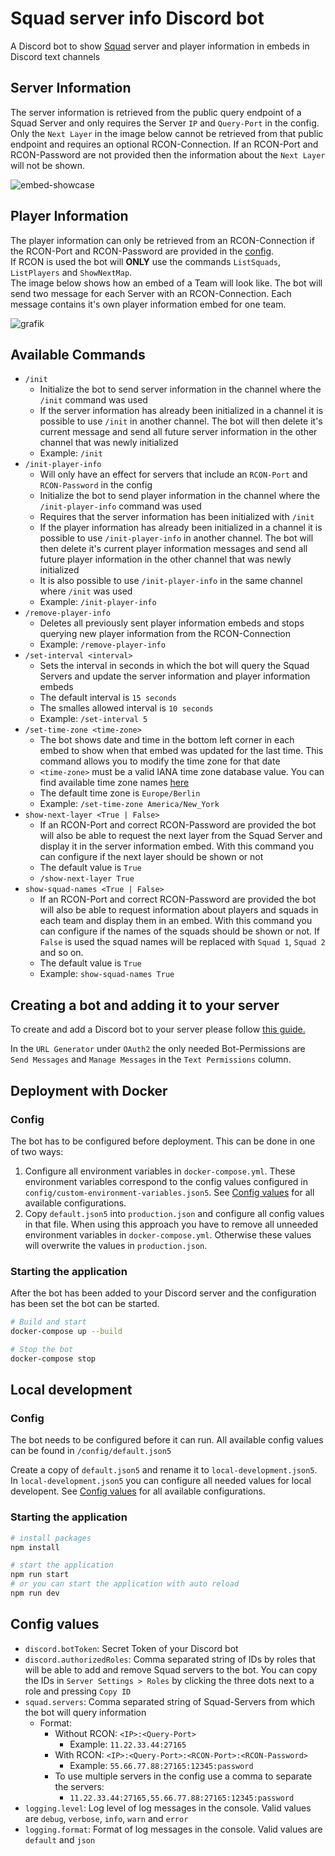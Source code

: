 # Squad server info Discord bot

A Discord bot to show [Squad](https://joinsquad.com/) server and player information in embeds in Discord text channels

## Server Information

The server information is retrieved from the public query endpoint of a Squad Server and only requires the Server `IP` and `Query-Port` in the config. Only the `Next Layer` in the image below cannot be retrieved from that public endpoint and requires an optional RCON-Connection. If an RCON-Port and RCON-Password are not provided then the information about the `Next Layer` will not be shown.

![embed-showcase](https://user-images.githubusercontent.com/24782633/210274236-7f269927-467d-463c-a1cc-3305ace65045.png)

## Player Information

The player information can only be retrieved from an RCON-Connection if the RCON-Port and RCON-Password are provided in the [config](#config-values).\
If RCON is used the bot will **ONLY** use the commands `ListSquads`, `ListPlayers` and `ShowNextMap`. \
The image below shows how an embed of a Team will look like. The bot will send two message for each Server with an RCON-Connection. Each message contains it's own player information embed for one team.

![grafik](https://user-images.githubusercontent.com/24782633/218317356-894acdc2-51c3-4141-932d-1e1cebf42e94.png)

## Available Commands

- `/init`
  - Initialize the bot to send server information in the channel where the `/init` command was used
  - If the server information has already been initialized in a channel it is possible to use `/init` in another channel. The bot will then delete it's current message and send all future server information in the other channel that was newly initialized
  - Example: `/init`
- `/init-player-info`
  - Will only have an effect for servers that include an `RCON-Port` and `RCON-Password` in the config
  - Initialize the bot to send player information in the channel where the `/init-player-info` command was used
  - Requires that the server information has been initialized with `/init`
  - If the player information has already been initialized in a channel it is possible to use `/init-player-info` in another channel. The bot will then delete it's current player information messages and send all future player information in the other channel that was newly initialized
  - It is also possible to use `/init-player-info` in the same channel where `/init` was used
  - Example: `/init-player-info`
- `/remove-player-info`
  - Deletes all previously sent player information embeds and stops querying new player information from the RCON-Connection
  - Example: `/remove-player-info`
- `/set-interval <interval>`
  - Sets the interval in seconds in which the bot will query the Squad Servers and update the server information and player information embeds
  - The default interval is `15 seconds`
  - The smalles allowed interval is `10 seconds`
  - Example: `/set-interval 5`
- `/set-time-zone <time-zone>`
  - The bot shows date and time in the bottom left corner in each embed to show when that embed was updated for the last time. This command allows you to modify the time zone for that date
  - `<time-zone>` must be a valid IANA time zone database value. You can find available time zone names [here](https://en.wikipedia.org/wiki/List_of_tz_database_time_zones)
  - The default time zone is `Europe/Berlin`
  - Example: `/set-time-zone America/New_York`
- `show-next-layer <True | False>`
  - If an RCON-Port and correct RCON-Password are provided the bot will also be able to request the next layer from the Squad Server and display it in the server information embed. With this command you can configure if the next layer should be shown or not
  - The default value is `True`
  - `/show-next-layer True`
- `show-squad-names <True | False>`
  - If an RCON-Port and correct RCON-Password are provided the bot will also be able to request information about players and squads in each team and display them in an embed. With this command you can configure if the names of the squads should be shown or not. If `False` is used the squad names will be replaced with `Squad 1`, `Squad 2` and so on.
  -  The default value is `True`
  - Example: `show-squad-names True`

## Creating a bot and adding it to your server

To create and add a Discord bot to your server please follow [this guide.](https://discordjs.guide/preparations/adding-your-bot-to-servers.html#bot-invite-links)

In the `URL Generator` under `OAuth2` the only needed Bot-Permissions are `Send Messages` and `Manage Messages` in the `Text Permissions` column.

## Deployment with Docker
### Config

The bot has to be configured before deployment.
This can be done in one of two ways:

1. Configure all environment variables in `docker-compose.yml`. These environment variables correspond to the config values configured in `config/custom-environment-variables.json5`. See [Config values](#config-values) for all available configurations.
2. Copy `default.json5` into `production.json` and configure all config values in that file. When using this approach you have to remove all unneeded environment variables in `docker-compose.yml`. Otherwise these values will overwrite the values in `production.json`.

### Starting the application
After the bot has been added to your Discord server and the configuration has been set the bot can be started.
```bash
# Build and start
docker-compose up --build

# Stop the bot
docker-compose stop
```

## Local development
### Config

The bot needs to be configured before it can run.
All available config values can be found in `/config/default.json5`

Create a copy of `default.json5` and rename it to `local-development.json5`.
In `local-development.json5` you can configure all needed values for local developent. See [Config values](#config-values) for all available configurations.

### Starting the application
```bash
# install packages
npm install

# start the application
npm run start
# or you can start the application with auto reload
npm run dev
```

## Config values
- `discord.botToken`: Secret Token of your Discord bot
- `discord.authorizedRoles`: Comma separated string of IDs by roles that will be able to add and remove Squad servers to the bot. You can copy the IDs in `Server Settings > Roles` by clicking the three dots next to a role and pressing `Copy ID`
- `squad.servers`: Comma separated string of Squad-Servers from which the bot will query information
  - Format:
    - Without RCON: `<IP>:<Query-Port>`
      - Example: `11.22.33.44:27165`
    - With RCON: `<IP>:<Query-Port>:<RCON-Port>:<RCON-Password>`
      - Example: `55.66.77.88:27165:12345:password`
    - To use multiple servers in the config use a comma to separate the servers:
      - `11.22.33.44:27165,55.66.77.88:27165:12345:password`
- `logging.level`: Log level of log messages in the console. Valid values are `debug`, `verbose`, `info`, `warn` and `error`
- `logging.format`: Format of log messages in the console. Valid values are `default` and `json`
